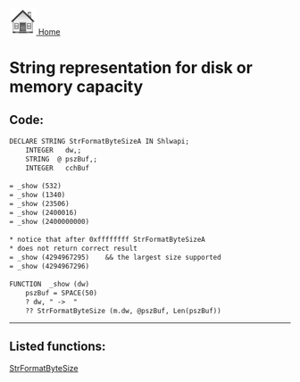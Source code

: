 [<img src="../images/home.png"> Home ](https://github.com/VFPX/Win32API)  

# String representation for disk or memory capacity

## Code:
```foxpro  
DECLARE STRING StrFormatByteSizeA IN Shlwapi;
   	INTEGER   dw,;
    STRING  @ pszBuf,;
	INTEGER   cchBuf

= _show (532)
= _show (1340)
= _show (23506)
= _show (2400016)
= _show (2400000000)

* notice that after 0xffffffff StrFormatByteSizeA
* does not return correct result
= _show (4294967295)	&& the largest size supported
= _show (4294967296)

FUNCTION  _show (dw)
	pszBuf = SPACE(50)
	? dw, " ->  "
	?? StrFormatByteSize (m.dw, @pszBuf, Len(pszBuf))  
```  
***  


## Listed functions:
[StrFormatByteSize](../libraries/shlwapi/StrFormatByteSize.md)  
